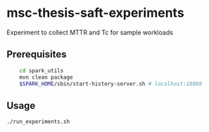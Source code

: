 # msc-thesis-saft-experiments
Experiment to collect MTTR and Tc for sample workloads
## Prerequisites
```bash
    cd spark_utils
    mvn clean package
    $SPARK_HOME/sbin/start-history-server.sh # localhost:18080
  ```
## Usage
````bash 
./run_experiments.sh
````


